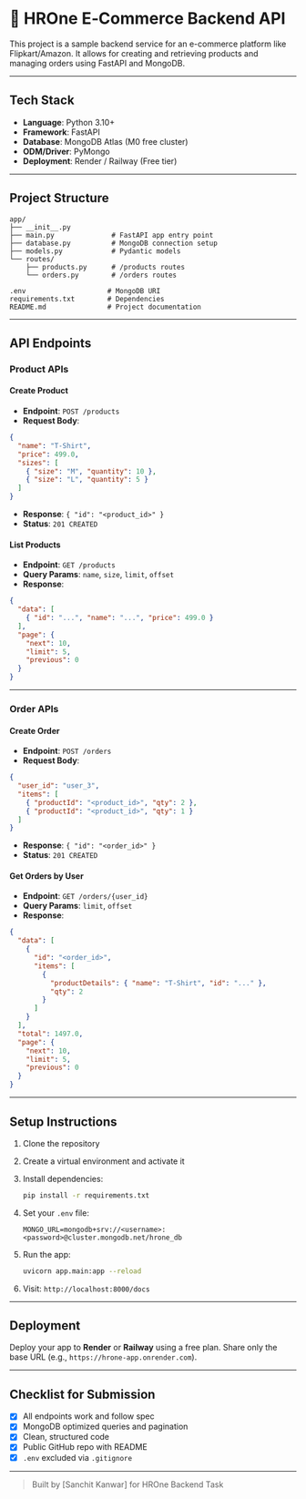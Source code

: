 # 🛒 HROne E‑Commerce Backend API

This project is a sample backend service for an e-commerce platform like Flipkart/Amazon. It allows for creating and retrieving products and managing orders using FastAPI and MongoDB.

---

##  Tech Stack

* **Language**: Python 3.10+
* **Framework**: FastAPI
* **Database**: MongoDB Atlas (M0 free cluster)
* **ODM/Driver**: PyMongo
* **Deployment**: Render / Railway (Free tier)

---

##  Project Structure

```
app/
├── __init__.py
├── main.py              # FastAPI app entry point
├── database.py          # MongoDB connection setup
├── models.py            # Pydantic models
└── routes/
    ├── products.py      # /products routes
    └── orders.py        # /orders routes

.env                    # MongoDB URI
requirements.txt        # Dependencies
README.md               # Project documentation
```

---

##  API Endpoints

###  Product APIs

####  Create Product

* **Endpoint**: `POST /products`
* **Request Body**:

```json
{
  "name": "T-Shirt",
  "price": 499.0,
  "sizes": [
    { "size": "M", "quantity": 10 },
    { "size": "L", "quantity": 5 }
  ]
}
```

* **Response**: `{ "id": "<product_id>" }`
* **Status**: `201 CREATED`

####  List Products

* **Endpoint**: `GET /products`
* **Query Params**: `name`, `size`, `limit`, `offset`
* **Response**:

```json
{
  "data": [
    { "id": "...", "name": "...", "price": 499.0 }
  ],
  "page": {
    "next": 10,
    "limit": 5,
    "previous": 0
  }
}
```

---

###  Order APIs

####  Create Order

* **Endpoint**: `POST /orders`
* **Request Body**:

```json
{
  "user_id": "user_3",
  "items": [
    { "productId": "<product_id>", "qty": 2 },
    { "productId": "<product_id>", "qty": 1 }
  ]
}
```

* **Response**: `{ "id": "<order_id>" }`
* **Status**: `201 CREATED`

####  Get Orders by User

* **Endpoint**: `GET /orders/{user_id}`
* **Query Params**: `limit`, `offset`
* **Response**:

```json
{
  "data": [
    {
      "id": "<order_id>",
      "items": [
        {
          "productDetails": { "name": "T-Shirt", "id": "..." },
          "qty": 2
        }
      ]
    }
  ],
  "total": 1497.0,
  "page": {
    "next": 10,
    "limit": 5,
    "previous": 0
  }
}
```

---

##  Setup Instructions

1. Clone the repository
2. Create a virtual environment and activate it
3. Install dependencies:

   ```bash
   pip install -r requirements.txt
   ```
4. Set your `.env` file:

   ```env
   MONGO_URL=mongodb+srv://<username>:<password>@cluster.mongodb.net/hrone_db
   ```
5. Run the app:

   ```bash
   uvicorn app.main:app --reload
   ```
6. Visit: `http://localhost:8000/docs`

---

##  Deployment

Deploy your app to **Render** or **Railway** using a free plan. Share only the base URL (e.g., `https://hrone-app.onrender.com`).

---

##  Checklist for Submission

* [x] All endpoints work and follow spec
* [x] MongoDB optimized queries and pagination
* [x] Clean, structured code
* [x] Public GitHub repo with README
* [x] `.env` excluded via `.gitignore`

---

>  Built by \[Sanchit Kanwar] for HROne Backend Task 
